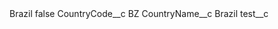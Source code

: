 <?xml version="1.0" encoding="UTF-8"?>
<CustomMetadata xmlns="http://soap.sforce.com/2006/04/metadata" xmlns:xsi="http://www.w3.org/2001/XMLSchema-instance" xmlns:xsd="http://www.w3.org/2001/XMLSchema">
    <label>Brazil</label>
    <protected>false</protected>
    <values>
        <field>CountryCode__c</field>
        <value xsi:type="xsd:string">BZ</value>
    </values>
    <values>
        <field>CountryName__c</field>
        <value xsi:type="xsd:string">Brazil</value>
    </values>
    <values>
        <field>test__c</field>
        <value xsi:nil="true"/>
    </values>
</CustomMetadata>
